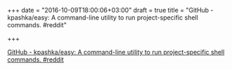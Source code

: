 +++
date = "2016-10-09T18:00:06+03:00"
draft = true
title = "GitHub - kpashka/easy: A command-line utility to run project-specific shell commands.  #reddit"

+++

<p><a href="https://t.co/YVuk2ndy0s">GitHub - kpashka/easy: A command-line utility to run project-specific shell commands.  #reddit</a></p>
